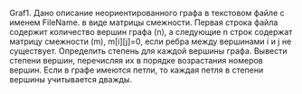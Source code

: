 Graf1. Дано описание неориентированного графа в текстовом файле с именем FileName. в
виде матрицы смежности. Первая строка файла содержит количество вершин графа (n), а
следующие n строк содержат матрицу смежности (m), m[i][j]=0, если ребра между
вершинами i и j не существует. Определить степень для каждой вершины графа. Вывести
степени вершин, перечисляя их в порядке возрастания номеров вершин. Если в графе
имеются петли, то каждая петля в степени вершины учитывается дважды.
